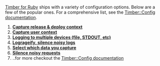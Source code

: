 [Timber for Ruby](https://github.com/timberio/timber-ruby) ships with a variety of configuration options. Below are a few of the popular ones. For a comprehensive list, see the [Timber::Config documentation](http://www.rubydoc.info/github/timberio/timber-ruby/Timber/Config).

1. [**Capture release & deploy context**](capture-release-deploy-context)
2. [**Capture user context**](capture-user-context)
3. [**Logging to multiple devices (file, STDOUT, etc)**](logging-to-multiple-devices)
4. [**Logrageify, silence noisy logs**](logrageify-silence-noisy-logs)
5. [**Select which data you capture**](select-which-data-you-capture)
6. [**Silence noisy requests**](silence-noisy-requests)
7. ..for more checkout the [Timber::Config documentation](http://www.rubydoc.info/github/timberio/timber-ruby/Timber/Config)
